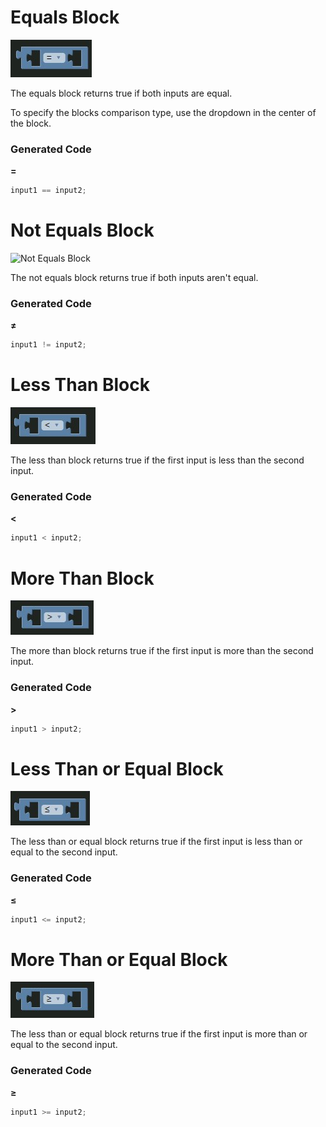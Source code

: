 # Equals Block

![Equals Block](images/equals.jpg)

The equals block returns true if both inputs are equal.

To specify the blocks comparison type, use the dropdown in the center of the block.

### Generated Code

**=**

```js
input1 == input2;
```

# Not Equals Block

![Not Equals Block](images/notequals.jpg)

The not equals block returns true if both inputs aren't equal.

### Generated Code

**≠**

```js
input1 != input2;
```

# Less Than Block

![Less Than Block](images/lessthan.jpg)

The less than block returns true if the first input is less than the second input.

### Generated Code

**<**

```js
input1 < input2;
```

# More Than Block

![More Than Block](images/morethan.jpg)

The more than block returns true if the first input is more than the second input.

### Generated Code

**>**

```js
input1 > input2;
```

# Less Than or Equal Block

![Less Than or Equal Block](images/lessequal.jpg)

The less than or equal block returns true if the first input is less than or equal to the second input.

### Generated Code

**≤**

```js
input1 <= input2;
```


# More Than or Equal Block

![More Than or Equal Block](images/moreequal.jpg)

The less than or equal block returns true if the first input is more than or equal to the second input.

### Generated Code

**≥**

```js
input1 >= input2;
```
